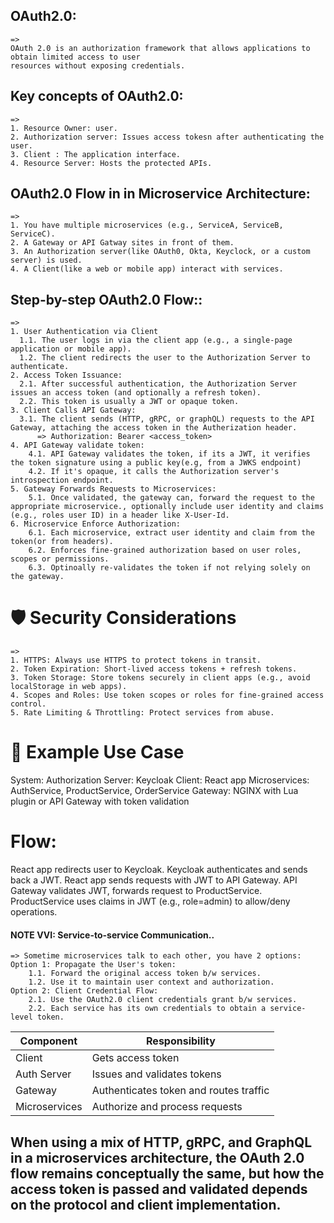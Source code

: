 ## OAuth2.0:
    =>
    OAuth 2.0 is an authorization framework that allows applications to obtain limited access to user 
    resources without exposing credentials.


## Key concepts of OAuth2.0:
    =>
    1. Resource Owner: user.
    2. Authorization server: Issues access tokesn after authenticating the user.
    3. Client : The application interface.
    4. Resource Server: Hosts the protected APIs.


## OAuth2.0 Flow in in Microservice Architecture:
    => 
    1. You have multiple microservices (e.g., ServiceA, ServiceB, ServiceC).
    2. A Gateway or API Gatway sites in front of them.
    3. An Authorization server(like OAuth0, Okta, Keyclock, or a custom server) is used.
    4. A Client(like a web or mobile app) interact with services.

## Step-by-step OAuth2.0 Flow::
    =>
    1. User Authentication via Client
      1.1. The user logs in via the client app (e.g., a single-page application or mobile app).
      1.2. The client redirects the user to the Authorization Server to authenticate.
    2. Access Token Issuance:
      2.1. After successful authentication, the Authorization Server issues an access token (and optionally a refresh token).
      2.2. This token is usually a JWT or opaque token.
    3. Client Calls API Gateway:
      3.1. The client sends (HTTP, gRPC, or graphQL) requests to the API Gateway, attaching the access token in the Autherization header.
          => Authorization: Bearer <access_token>
    4. API Gateway validate token:
        4.1. API Gateway validates the token, if its a JWT, it verifies the token signature using a public key(e.g, from a JWKS endpoint)
        4.2. If it's opaque, it calls the Authorization server's introspection endpoint.
    5. Gateway Forwards Requests to Microservices:
        5.1. Once validated, the gateway can, forward the request to the appropriate microservice., optionally include user identity and claims (e.g., roles user ID) in a header like X-User-Id.
    6. Microservice Enforce Authorization:
        6.1. Each microservice, extract user identity and claim from the token(or from headers).
        6.2. Enforces fine-grained authorization based on user roles, scopes or permissions.
        6.3. Optinoally re-validates the token if not relying solely on the gateway.



# 🛡️ Security Considerations
    => 
    1. HTTPS: Always use HTTPS to protect tokens in transit.
    2. Token Expiration: Short-lived access tokens + refresh tokens.
    3. Token Storage: Store tokens securely in client apps (e.g., avoid localStorage in web apps).
    4. Scopes and Roles: Use token scopes or roles for fine-grained access control.
    5. Rate Limiting & Throttling: Protect services from abuse.
    


# 📌 Example Use Case
System:
Authorization Server: Keycloak
Client: React app
Microservices: AuthService, ProductService, OrderService
Gateway: NGINX with Lua plugin or API Gateway with token validation

# Flow:
React app redirects user to Keycloak.
Keycloak authenticates and sends back a JWT.
React app sends requests with JWT to API Gateway.
API Gateway validates JWT, forwards request to ProductService.
ProductService uses claims in JWT (e.g., role=admin) to allow/deny operations.






#### NOTE VVI: Service-to-service Communication..
    => Sometime microservices talk to each other, you have 2 options:
    Option 1: Propagate the User's token:
        1.1. Forward the original access token b/w services.
        1.2. Use it to maintain user context and authorization.
    Option 2: Client Credential Flow:
        2.1. Use the OAuth2.0 client credentials grant b/w services.
        2.2. Each service has its own credentials to obtain a service-level token.



| Component     | Responsibility                         |
| ------------- | -------------------------------------- |
| Client        | Gets access token                      |
| Auth Server   | Issues and validates tokens            |
| Gateway       | Authenticates token and routes traffic |
| Microservices | Authorize and process requests         |



## When using a mix of HTTP, gRPC, and GraphQL in a microservices architecture, the OAuth 2.0 flow remains conceptually the same, but how the access token is passed and validated depends on the protocol and client implementation.

